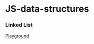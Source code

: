 # JS-data-structures

### Linked List

[Playground](https://developer.mozilla.org/en-US/play?id=%2BHbzAVO5xxdHfUlmA3RXQOYE%2Bzipavq%2FC%2FgQdf4dhwwRvcX8dY3gTAaODl67iM9ta%2FgMq8hUonDc5Izd)
